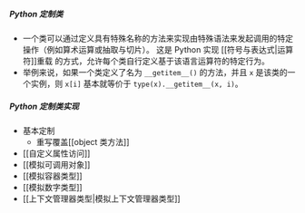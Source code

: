 ##### Python 定制类
- 一个类可以通过定义具有特殊名称的方法来实现由特殊语法来发起调用的特定操作（例如算术运算或抽取与切片）。 这是 Python 实现 [[符号与表达式|运算符]]重载 的方式，允许每个类自行定义基于该语言运算符的特定行为。
- 举例来说，如果一个类定义了名为 `__getitem__()` 的方法，并且 `x` 是该类的一个实例，则 `x[i]` 基本就等价于 `type(x).__getitem__(x, i)`。
##### Python 定制类实现
- 基本定制
	- 重写覆盖[[object 类方法]]
- [[自定义属性访问]]
- [[模拟可调用对象]]
- [[模拟容器类型]]
- [[模拟数字类型]]
- [[上下文管理器类型|模拟上下文管理器类型]]


